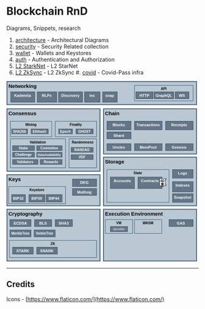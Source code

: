 # Blockchain RnD

Diagrams, Snippets, research

1. [architecture](architecture) - Architectural Diagrams
2. [security](security) - Security Related collection
3. [wallet](wallet) - Wallets and Keystores
4. [auth](auth) - Authentication and Authorization
5. [L2 StarkNet](starknet) - L2 StarNet
6. [L2 ZkSync](zksync) - L2 ZkSync
#. [covid](covid) - Covid-Pass infra


<img src="architecture/Blockchain-Architecture-Architecture.jpg" width="500">

---

## Credits

Icons - [https://www.flaticon.com/](https://www.flaticon.com/)

